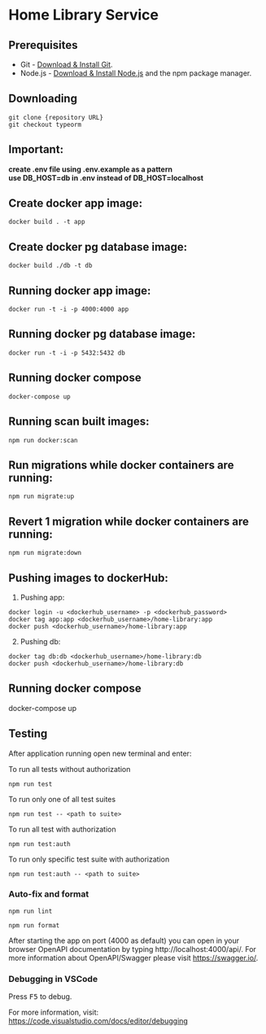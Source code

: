 # Home Library Service

## Prerequisites

- Git - [Download & Install Git](https://git-scm.com/downloads).
- Node.js - [Download & Install Node.js](https://nodejs.org/en/download/) and the npm package manager.

## Downloading

```
git clone {repository URL}
git checkout typeorm
```

## Important:
**create .env file using .env.example as a pattern**   
**use DB_HOST=db in .env instead of DB_HOST=localhost**

## Create docker app image:

```
docker build . -t app
```

## Create docker pg database image:

```
docker build ./db -t db
```

## Running docker app image:

```
docker run -t -i -p 4000:4000 app
```


## Running docker pg database image:

```
docker run -t -i -p 5432:5432 db
```

## Running docker compose

```
docker-compose up
```

## Running scan built images:

```
npm run docker:scan
```

## Run migrations while docker containers are running:

```
npm run migrate:up
```

## Revert 1 migration while docker containers are running:

```
npm run migrate:down
```

## Pushing images to dockerHub:

1. Pushing app:
```
docker login -u <dockerhub_username> -p <dockerhub_password>
docker tag app:app <dockerhub_username>/home-library:app
docker push <dockerhub_username>/home-library:app
```

2. Pushing db:
```
docker tag db:db <dockerhub_username>/home-library:db
docker push <dockerhub_username>/home-library:db
```

## Running docker compose

docker-compose up

## Testing

After application running open new terminal and enter:

To run all tests without authorization

```
npm run test
```

To run only one of all test suites

```
npm run test -- <path to suite>
```

To run all test with authorization

```
npm run test:auth
```

To run only specific test suite with authorization

```
npm run test:auth -- <path to suite>
```

### Auto-fix and format

```
npm run lint
```

```
npm run format
```

After starting the app on port (4000 as default) you can open
in your browser OpenAPI documentation by typing http://localhost:4000/api/.
For more information about OpenAPI/Swagger please visit https://swagger.io/.


### Debugging in VSCode

Press <kbd>F5</kbd> to debug.

For more information, visit: https://code.visualstudio.com/docs/editor/debugging
